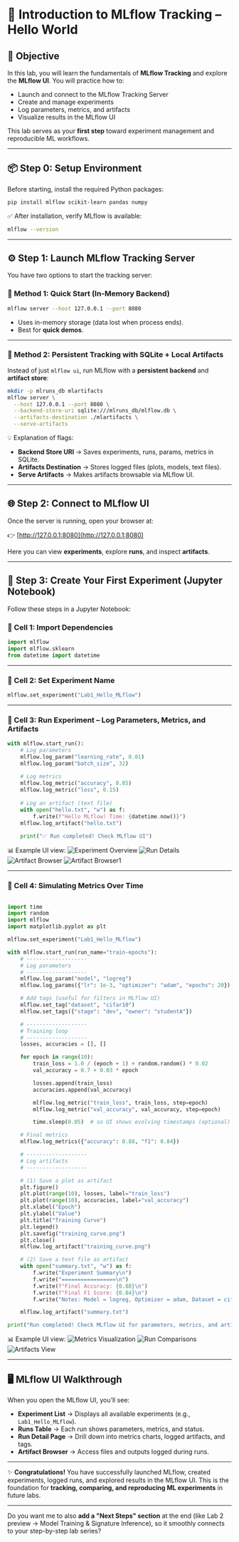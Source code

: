
# 🚀 Introduction to MLflow Tracking – Hello World

## 🎯 Objective

In this lab, you will learn the fundamentals of **MLflow Tracking** and explore the **MLflow UI**.
You will practice how to:

* Launch and connect to the MLflow Tracking Server
* Create and manage experiments
* Log parameters, metrics, and artifacts
* Visualize results in the MLflow UI

This lab serves as your **first step** toward experiment management and reproducible ML workflows.

---

## 📦 Step 0: Setup Environment

Before starting, install the required Python packages:

```bash
pip install mlflow scikit-learn pandas numpy
```

✅ After installation, verify MLflow is available:

```bash
mlflow --version
```

---

## ⚙️ Step 1: Launch MLflow Tracking Server

You have two options to start the tracking server:

### 🔹 Method 1: Quick Start (In-Memory Backend)

```bash
mlflow server --host 127.0.0.1 --port 8080
```

* Uses in-memory storage (data lost when process ends).
* Best for **quick demos**.

---

### 🔹 Method 2: Persistent Tracking with SQLite + Local Artifacts

Instead of just `mlflow ui`, run MLflow with a **persistent backend** and **artifact store**:

```bash
mkdir -p mlruns_db mlartifacts
mlflow server \
  --host 127.0.0.1 --port 8080 \
  --backend-store-uri sqlite:///mlruns_db/mlflow.db \
  --artifacts-destination ./mlartifacts \
  --serve-artifacts
```

💡 Explanation of flags:

* **Backend Store URI** → Saves experiments, runs, params, metrics in SQLite.
* **Artifacts Destination** → Stores logged files (plots, models, text files).
* **Serve Artifacts** → Makes artifacts browsable via MLflow UI.

---

## 🌐 Step 2: Connect to MLflow UI

Once the server is running, open your browser at:

👉 [http://127.0.0.1:8080](http://127.0.0.1:8080)

Here you can view **experiments**, explore **runs**, and inspect **artifacts**.

---

## 📝 Step 3: Create Your First Experiment (Jupyter Notebook)

Follow these steps in a Jupyter Notebook:

### 🔹 Cell 1: Import Dependencies

```python
import mlflow
import mlflow.sklearn
from datetime import datetime
```

---

### 🔹 Cell 2: Set Experiment Name

```python
mlflow.set_experiment("Lab1_Hello_MLflow")
```

---

### 🔹 Cell 3: Run Experiment – Log Parameters, Metrics, and Artifacts

```python
with mlflow.start_run():
    # Log parameters
    mlflow.log_param("learning_rate", 0.01)
    mlflow.log_param("batch_size", 32)
    
    # Log metrics
    mlflow.log_metric("accuracy", 0.85)
    mlflow.log_metric("loss", 0.15)
    
    # Log an artifact (text file)
    with open("hello.txt", "w") as f:
        f.write(f"Hello MLflow! Time: {datetime.now()}")
    mlflow.log_artifact("hello.txt")
    
    print("✅ Run completed! Check MLflow UI")
```

📊 Example UI view:
![Experiment Overview](./img/1.png)
![Run Details](./img/2.png)
![Artifact Browser](./img/3.png)
![Artifact Browser1](./img/31.png)


---

### 🔹 Cell 4: Simulating Metrics Over Time

```python

import time
import random
import mlflow
import matplotlib.pyplot as plt

mlflow.set_experiment("Lab1_Hello_MLflow")

with mlflow.start_run(run_name="train-epochs"):
    # -------------------
    # Log parameters
    # -------------------
    mlflow.log_param("model", "logreg")
    mlflow.log_params({"lr": 1e-3, "optimizer": "adam", "epochs": 20})

    # Add tags (useful for filters in MLflow UI)
    mlflow.set_tag("dataset", "cifar10")
    mlflow.set_tags({"stage": "dev", "owner": "studentA"})

    # -------------------
    # Training loop
    # -------------------
    losses, accuracies = [], []

    for epoch in range(10):
        train_loss = 1.0 / (epoch + 1) + random.random() * 0.02
        val_accuracy = 0.7 + 0.03 * epoch

        losses.append(train_loss)
        accuracies.append(val_accuracy)

        mlflow.log_metric("train_loss", train_loss, step=epoch)
        mlflow.log_metric("val_accuracy", val_accuracy, step=epoch)

        time.sleep(0.05)  # so UI shows evolving timestamps (optional)

    # Final metrics
    mlflow.log_metrics({"accuracy": 0.88, "f1": 0.84})

    # -------------------
    # Log artifacts
    # -------------------

    # (1) Save a plot as artifact
    plt.figure()
    plt.plot(range(10), losses, label="train_loss")
    plt.plot(range(10), accuracies, label="val_accuracy")
    plt.xlabel("Epoch")
    plt.ylabel("Value")
    plt.title("Training Curve")
    plt.legend()
    plt.savefig("training_curve.png")
    plt.close()
    mlflow.log_artifact("training_curve.png")

    # (2) Save a text file as artifact
    with open("summary.txt", "w") as f:
        f.write("Experiment Summary\n")
        f.write("=================\n")
        f.write(f"Final Accuracy: {0.88}\n")
        f.write(f"Final F1 Score: {0.84}\n")
        f.write("Notes: Model = logreg, Optimizer = adam, Dataset = cifar10\n")

    mlflow.log_artifact("summary.txt")

print("Run completed! Check MLflow UI for parameters, metrics, and artifacts.")

```

📊 Example UI view:
![Metrics Visualization](./img/4.png)
![Run Comparisons](./img/5.png)
![Artifacts View](./img/6.png)

---

## 🖥️ MLflow UI Walkthrough

When you open the MLflow UI, you’ll see:

* **Experiment List** → Displays all available experiments (e.g., `Lab1_Hello_MLflow`).
* **Runs Table** → Each run shows parameters, metrics, and status.
* **Run Detail Page** → Drill down into metrics charts, logged artifacts, and tags.
* **Artifact Browser** → Access files and outputs logged during runs.

---

✨ **Congratulations!**
You have successfully launched MLflow, created experiments, logged runs, and explored results in the MLflow UI. This is the foundation for **tracking, comparing, and reproducing ML experiments** in future labs.

---

Do you want me to also **add a "Next Steps" section** at the end (like Lab 2 preview → Model Training & Signature Inference), so it smoothly connects to your step-by-step lab series?
